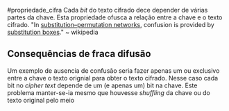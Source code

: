 #propriedade_cifra
Cada *bit* do texto cifrado dece depender de várias partes da chave.
Esta propriedade ofusca a relação entre a chave e o texto cifrado.
"In [substitution–permutation networks](https://en.wikipedia.org/wiki/Substitution%E2%80%93permutation_network "Substitution–permutation network"), confusion is provided by [substitution boxes](https://en.wikipedia.org/wiki/Substitution_box "Substitution box")." ~ wikipedia
## Consequências de fraca difusão
Um exemplo de ausencia de confusão seria fazer apenas um ou exclusivo entre a chave o texto orignial para obter o texto cifrado.
Nesse caso cada bit no *cipher text* depende de um (e apenas um) bit na chave. Este problema manter-se-ia mesmo que houvesse *shuffling* da chave ou do texto original pelo meio